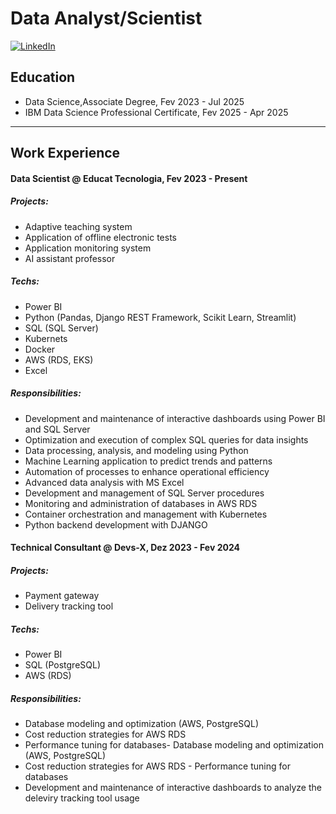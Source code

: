 # Data Analyst/Scientist
[![LinkedIn](https://img.shields.io/badge/LinkedIn-Perfil-blue?style=flat&logo=linkedin)](https://www.linkedin.com/in/thiagohsa22)

## Education

- Data Science,Associate Degree, Fev 2023 - Jul 2025
- IBM Data Science Professional Certificate, Fev 2025 - Apr 2025
  
----------------------------------------

## Work Experience
#### Data Scientist @ Educat Tecnologia, Fev 2023 - Present
##### Projects:
  - Adaptive teaching system
  - Application of offline electronic tests
  - Application monitoring system
  - AI assistant professor
  
##### Techs:
  - Power BI
  - Python (Pandas, Django REST Framework, Scikit Learn, Streamlit)
  - SQL (SQL Server)
  - Kubernets
  - Docker
  - AWS (RDS, EKS)
  - Excel

##### Responsibilities:
  - Development and maintenance of interactive dashboards using Power BI and SQL Server
  - Optimization and execution of complex SQL queries for data insights
  - Data processing, analysis, and modeling using Python
  - Machine Learning application to predict trends and patterns
  - Automation of processes to enhance operational efficiency
  - Advanced data analysis with MS Excel
  - Development and management of SQL Server procedures
  - Monitoring and administration of databases in AWS RDS
  - Container orchestration and management with Kubernetes
  - Python backend development with DJANGO

  

#### Technical Consultant @ Devs-X, Dez 2023 - Fev 2024
##### Projects:
  - Payment gateway
  - Delivery tracking tool
  
##### Techs:
  - Power BI
  - SQL (PostgreSQL)
  - AWS (RDS)

##### Responsibilities:
  - Database modeling and optimization (AWS, PostgreSQL)
  - Cost reduction strategies for AWS RDS
  - Performance tuning for databases- Database modeling and optimization (AWS, PostgreSQL)
  - Cost reduction strategies for AWS RDS - Performance tuning for databases
  - Development and maintenance of interactive dashboards to analyze the deleviry tracking tool usage



